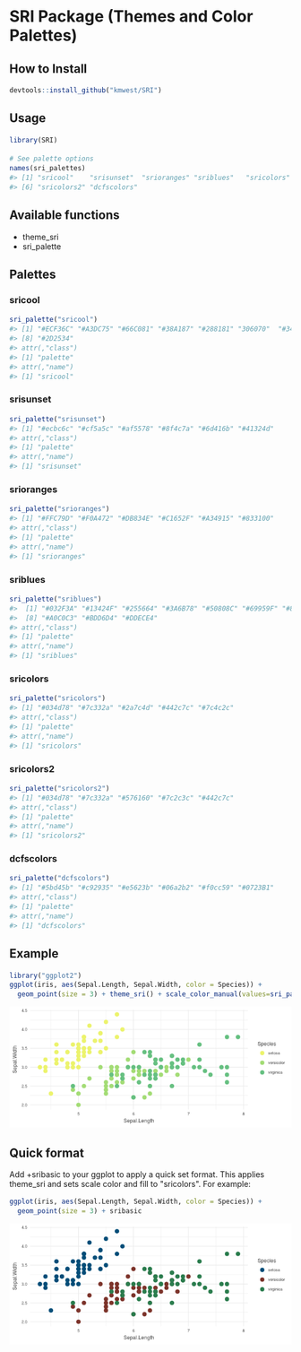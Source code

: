 <!-- README.md is generated from README.Rmd. Please edit that file -->
SRI Package (Themes and Color Palettes)
=======================================

How to Install
--------------

``` r
devtools::install_github("kmwest/SRI")
```

Usage
-----

``` r
library(SRI)

# See palette options
names(sri_palettes)
#> [1] "sricool"    "srisunset"  "srioranges" "sriblues"   "sricolors" 
#> [6] "sricolors2" "dcfscolors"
```

Available functions
-------------------

-   theme\_sri
-   sri\_palette

Palettes
--------

### sricool

``` r
sri_palette("sricool")
#> [1] "#ECF36C" "#A3DC75" "#66C081" "#38A187" "#288181" "306070"  "#344154"
#> [8] "#2D2534"
#> attr(,"class")
#> [1] "palette"
#> attr(,"name")
#> [1] "sricool"
```

### srisunset

``` r
sri_palette("srisunset")
#> [1] "#ecbc6c" "#cf5a5c" "#af5578" "#8f4c7a" "#6d416b" "#41324d"
#> attr(,"class")
#> [1] "palette"
#> attr(,"name")
#> [1] "srisunset"
```

### srioranges

``` r
sri_palette("srioranges")
#> [1] "#FFC79D" "#F0A472" "#DB834E" "#C1652F" "#A34915" "#833100"
#> attr(,"class")
#> [1] "palette"
#> attr(,"name")
#> [1] "srioranges"
```

### sriblues

``` r
sri_palette("sriblues")
#>  [1] "#032F3A" "#13424F" "#255664" "#3A6B78" "#50808C" "#69959F" "#83AAB2"
#>  [8] "#A0C0C3" "#BDD6D4" "#DDECE4"
#> attr(,"class")
#> [1] "palette"
#> attr(,"name")
#> [1] "sriblues"
```

### sricolors

``` r
sri_palette("sricolors")
#> [1] "#034d78" "#7c332a" "#2a7c4d" "#442c7c" "#7c4c2c"
#> attr(,"class")
#> [1] "palette"
#> attr(,"name")
#> [1] "sricolors"
```

### sricolors2

``` r
sri_palette("sricolors2")
#> [1] "#034d78" "#7c332a" "#576160" "#7c2c3c" "#442c7c"
#> attr(,"class")
#> [1] "palette"
#> attr(,"name")
#> [1] "sricolors2"
```

### dcfscolors

``` r
sri_palette("dcfscolors")
#> [1] "#5bd45b" "#c92935" "#e5623b" "#06a2b2" "#f0cc59" "#0723B1"
#> attr(,"class")
#> [1] "palette"
#> attr(,"name")
#> [1] "dcfscolors"
```

Example
-------

``` r
library("ggplot2")
ggplot(iris, aes(Sepal.Length, Sepal.Width, color = Species)) +
  geom_point(size = 3) + theme_sri() + scale_color_manual(values=sri_palette("sricool"))
```

![](figure/example_plot-1.png)

Quick format
------------

Add +sribasic to your ggplot to apply a quick set format. This applies theme\_sri and sets scale color and fill to "sricolors". For example:

``` r
ggplot(iris, aes(Sepal.Length, Sepal.Width, color = Species)) +
  geom_point(size = 3) + sribasic
```

![](figure/sribasic_plot-1.png)

